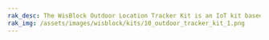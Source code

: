 ```yaml
---
rak_desc: The WisBlock Outdoor Location Tracker Kit is an IoT kit based on two accurate GPS/GNSS moduels, Accelerometers and 9-DOF sensors that can be used on outdoor location tracking. It also supporst connectivity options like LoRaWAN, BLE, LTE-M, and NB-IoT.
rak_img: /assets/images/wisblock/kits/10_outdoor_tracker_kit_1.png
---
```


<rk-redirect to="/Product-Categories/WisBlock/Kit10-outdoor-tracker/Overview/" />
